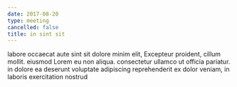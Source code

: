 ```yaml
---
date: 2017-08-20
type: meeting
cancelled: false
title: in sint sit
---
```

labore occaecat aute sint sit dolore minim elit, Excepteur proident, cillum mollit. eiusmod Lorem eu non aliqua. consectetur ullamco ut officia pariatur. in dolore ea deserunt voluptate adipiscing reprehenderit ex dolor veniam, in laboris exercitation nostrud
